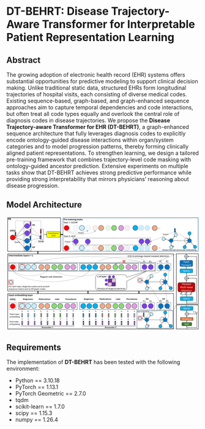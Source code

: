 # DT-BEHRT: Disease Trajectory-Aware Transformer for Interpretable Patient Representation Learning

## Abstract
The growing adoption of electronic health record (EHR) systems offers substantial opportunities for predictive modeling to support clinical decision making. Unlike traditional static data, structured EHRs form longitudinal trajectories of hospital visits, each consisting of diverse medical codes. Existing sequence-based, graph-based, and graph-enhanced sequence approaches aim to capture temporal dependencies and code interactions, but often treat all code types equally and overlook the central role of diagnosis codes in disease trajectories. We propose the **Disease Trajectory-aware Transformer for EHR (DT-BEHRT)**, a graph-enhanced sequence architecture that fully leverages diagnosis codes to explicitly encode ontology-guided disease interactions within organ/system categories and to model progression patterns, thereby forming clinically aligned patient representations. To strengthen learning, we design a tailored pre-training framework that combines trajectory-level code masking with ontology-guided ancestor prediction. Extensive experiments on multiple tasks show that DT-BEHRT achieves strong predictive performance while providing strong interpretability that mirrors physicians’ reasoning about disease progression.

## Model Architecture

![DT-BEHRT Architecture](figures/architecture-final.jpg)

## Requirements
The implementation of **DT-BEHRT** has been tested with the following environment:

- Python == 3.10.18  
- PyTorch == 1.13.1  
- PyTorch Geometric == 2.7.0  
- tqdm  
- scikit-learn == 1.7.0  
- scipy == 1.15.3  
- numpy == 1.26.4 